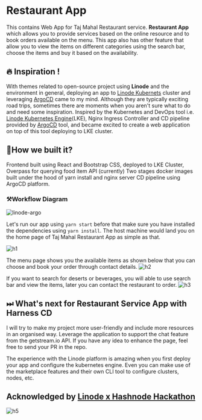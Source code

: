 # Restaurant App
This contains Web App for Taj Mahal Restaurant service. **Restaurant App** which allows you to provide services based on the online resource and to book orders available on the menu.
This app also has other feature that allow you to view the items on different categories using the search bar, choose the items and buy it based on the availability.

## 🔥 Inspiration !
With themes related to open-source project using **Linode** and the environment in general, deploying an app to [Linode Kubernets](https://cloud.linode.com/linodes) cluster and leveraging [ArgoCD](https://argo-cd.readthedocs.io/) came to my mind. Although they are typically exciting road trips, sometimes there are moments when you aren't sure what to do and need some inspiration.
Inspired by the Kubernetes and DevOps tool i.e. [Linode Kubernetes Engine](https://cloud.linode.com/linodes)(LKE), Nginx Ingress Controller and CD pipeline provided by [ArgoCD](https://argo-cd.readthedocs.io/) tool, and became excited to create a web application on top of this tool deploying to LKE cluster.

## 🤔How we built it?
Frontend built using React and Bootstrap CSS, deployed to LKE Cluster, Overpass for querying food item API (currently) Two stages docker images built under the hood of yarn install and nginx server CD pipeline using ArgoCD platform.

### ⚒️Workflow Diagram

![linode-argo](https://user-images.githubusercontent.com/11625672/176987650-a25cb345-c992-49f7-823d-d2082a2898ac.png)

Let's run our app using `yarn start` before that make sure you have installed the dependencies using `yarn install`. The host machine would land you on the home page of Taj Mahal Restaurant App as simple as that.

![h1](https://user-images.githubusercontent.com/11625672/176757806-350ef4c7-a2ee-46cf-9540-403dbc556592.png)

The menu page shows you the available items as shown below that you can choose and book your order through contact details.
![h2](https://user-images.githubusercontent.com/11625672/176757837-1799a7d4-3af9-4b4e-a570-e355da2432a1.png)

If you want to search for deserts or beverages, you will able to use search bar and view the items, later you can contact the restaurant to order. 
![h3](https://user-images.githubusercontent.com/11625672/176757983-afb8b5ab-878a-4302-90fa-08c90634fd72.png)

## ⏭ What's next for Restaurant Service App with Harness CD
I will try to make my project more user-friendly and include more resources in an organised way. Leverage the application to support the chat feature from the getstream.io API. If you have any idea to enhance the page, feel free to send your PR in the repo.

The experience with the Linode platform is amazing when you first deploy your app and configure the kubernetes engine. Even you can make use of the marketplace features and their own CLI tool to configure clusters, nodes, etc. 

## Acknowledged by [Linode x Hashnode Hackathon](https://townhall.hashnode.com/build-with-linode-hackathon-june-2022?source=tw0622)
![h5](https://user-images.githubusercontent.com/11625672/176758109-809da639-5f9a-484a-bb6f-9f0c42d8db10.png)



